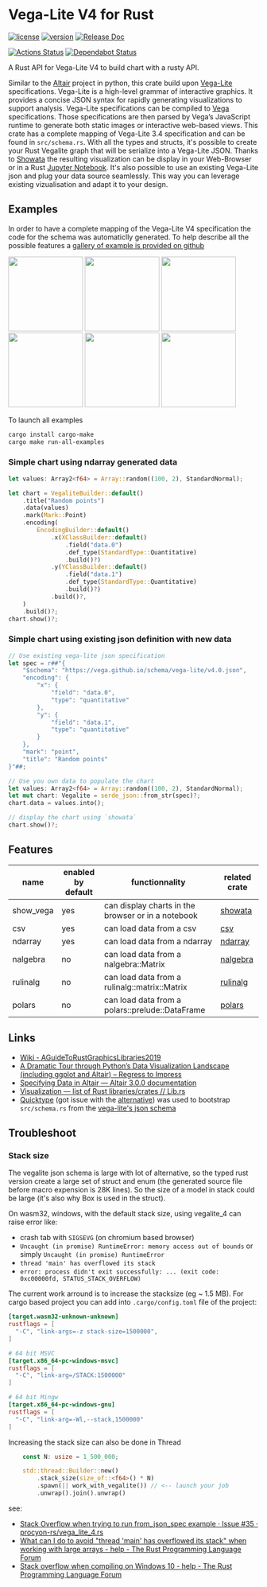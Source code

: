 # Vega-Lite V4 for Rust

[![license](https://img.shields.io/crates/l/vega_lite_4.svg)](https://spdx.org/licenses/Apache-2.0.html)
[![version](https://img.shields.io/crates/v/vega_lite_4.svg)](https://crates.io/crates/vega_lite_4)
[![Release Doc](https://docs.rs/vega_lite_4/badge.svg)](https://docs.rs/vega_lite_4)

[![Actions Status](https://github.com/procyon-rs/vega_lite_4.rs/workflows/ci-flow/badge.svg)](https://github.com/procyon-rs/vega_lite_4.rs/actions)
[![Dependabot Status](https://api.dependabot.com/badges/status?host=github&repo=procyon-rs/vega_lite_4.rs)](https://dependabot.com)

A Rust API for Vega-Lite V4 to build chart with a rusty API.

Similar to the [Altair](https://altair-viz.github.io/) project in python, this crate build upon [Vega-Lite](https://vega.github.io/vega-lite/) specifications. Vega-Lite is a high-level grammar of interactive graphics. It provides a concise JSON syntax for rapidly generating visualizations to support analysis. Vega-Lite specifications can be compiled to [Vega](https://vega.github.io/vega/)  specifications. Those specifications are then parsed by Vega’s JavaScript runtime to generate both static images or interactive web-based views.
This crate has a complete mapping of Vega-Lite 3.4 specification and can be found in `src/schema.rs`.
With all the types and structs, it's possible to create your Rust Vegalite graph that will be serialize into a Vega-Lite JSON. Thanks to [Showata](https://crates.io/crates/showata) the resulting visualization can be display in your Web-Browser or in a Rust [Jupyter Notebook](https://crates.io/crates/evcxr_jupyter).
It's also possible to use an existing Vega-Lite json and plug your data source seamlessly. This way you can leverage existing vizualisation and adapt it to your design.

## Examples

In order to have a complete mapping of the Vega-Lite V4 specification the code for the schema was automaticlly generated.
To help describe all the possible features a [gallery of example is provided on github](https://github.com/procyon-rs/vega_lite_4.rs/blob/master/examples/)

<!-- markdownlint-disable MD033 MD045 -->
[<img src="https://raw.githubusercontent.com/procyon-rs/vega_lite_4.rs/master/examples/res/screens/cloropleth_unemployment.png" height="150px">](https://github.com/procyon-rs/vega_lite_4.rs/blob/master/examples/cloropleth_unemployment.rs)
[<img src="https://raw.githubusercontent.com/procyon-rs/vega_lite_4.rs/master/examples/res/screens/diverging_stacked_bar_chart.png" height="150px">](https://github.com/procyon-rs/vega_lite_4.rs/blob/master/examples/diverging_stacked_bar_chart.rs)
[<img src="https://raw.githubusercontent.com/procyon-rs/vega_lite_4.rs/master/examples/res/screens/scatterplot.png" height="150px">](https://github.com/procyon-rs/vega_lite_4.rs/blob/master/examples/scatterplot.rs)
[<img src="https://raw.githubusercontent.com/procyon-rs/vega_lite_4.rs/master/examples/res/screens/stacked_bar_chart.png" height="150px">](https://github.com/procyon-rs/vega_lite_4.rs/blob/master/examples/stacked_bar_chart.rs)
[<img src="https://raw.githubusercontent.com/procyon-rs/vega_lite_4.rs/master/examples/res/screens/stock_graph.png" height="150px">](https://github.com/procyon-rs/vega_lite_4.rs/blob/master/examples/stock_graph.rs)
[<img src="https://raw.githubusercontent.com/procyon-rs/vega_lite_4.rs/master/examples/res/screens/line_with_interval.png" height="150px">](https://github.com/procyon-rs/vega_lite_4.rs/blob/master/examples/line_with_interval.rs)
<!-- markdownlint-enable MD033 MD045 -->

To launch all examples

```sh
cargo install cargo-make
cargo make run-all-examples
```

### Simple chart using ndarray generated data

```rust
let values: Array2<f64> = Array::random((100, 2), StandardNormal);

let chart = VegaliteBuilder::default()
    .title("Random points")
    .data(values)
    .mark(Mark::Point)
    .encoding(
        EncodingBuilder::default()
            .x(XClassBuilder::default()
                .field("data.0")
                .def_type(StandardType::Quantitative)
                .build()?)
            .y(YClassBuilder::default()
                .field("data.1")
                .def_type(StandardType::Quantitative)
                .build()?)
            .build()?,
    )
    .build()?;
chart.show()?;
```

### Simple chart using existing json definition with new data

```rust
// Use existing vega-lite json specification
let spec = r##"{
    "$schema": "https://vega.github.io/schema/vega-lite/v4.0.json",
    "encoding": {
        "x": {
            "field": "data.0",
            "type": "quantitative"
        },
        "y": {
            "field": "data.1",
            "type": "quantitative"
        }
    },
    "mark": "point",
    "title": "Random points"
}"##;

// Use you own data to populate the chart
let values: Array2<f64> = Array::random((100, 2), StandardNormal);
let mut chart: Vegalite = serde_json::from_str(spec)?;
chart.data = values.into();

// display the chart using `showata`
chart.show()?;
```

## Features

| name      | enabled by default | functionnality                                     | related crate                                 |
| --------- | ------------------ | -------------------------------------------------- | --------------------------------------------- |
| show_vega | yes                | can display charts in the browser or in a notebook | [showata](https://crates.io/crates/showata)   |
| csv       | yes                | can load data from a csv                           | [csv](https://crates.io/crates/csv)           |
| ndarray   | yes                | can load data from a ndarray                       | [ndarray](https://crates.io/crates/ndarray)   |
| nalgebra  | no                 | can load data from a nalgebra::Matrix              | [nalgebra](https://crates.io/crates/nalgebra) |
| rulinalg  | no                 | can load data from a rulinalg::matrix::Matrix      | [rulinalg](https://crates.io/crates/rulinalg) |
| polars    | no                 | can load data from a polars::prelude::DataFrame    | [polars](https://crates.io/crates/polars)     |

## Links

- [Wiki - AGuideToRustGraphicsLibraries2019](https://wiki.alopex.li/AGuideToRustGraphicsLibraries2019)
- [A Dramatic Tour through Python’s Data Visualization Landscape (including ggplot and Altair) – Regress to Impress](https://dsaber.com/2016/10/02/a-dramatic-tour-through-pythons-data-visualization-landscape-including-ggplot-and-altair/)
- [Specifying Data in Altair — Altair 3.0.0 documentation](https://altair-viz.github.io/user_guide/data.html#long-form-vs-wide-form-data)
- [Visualization — list of Rust libraries/crates // Lib.rs](https://lib.rs/visualization)
- [Quicktype](https://quicktype.io/) (got issue with the [alternative](https://transform.now.sh/json-to-rust-serde)) was used to bootstrap `src/schema.rs` from the [vega-lite's json schema](https://vega.github.io/schema/vega-lite/v4.json)

## Troubleshoot

### Stack size

The vegalite json schema is large with lot of alternative, so the typed rust version create a large set of struct and enum (the generated source file before macro expension is 28K lines). So the size of a model in stack could be large (it's also why Box is used in the struct).

On wasm32, windows, with the default stack size, using vegalite_4 can raise error like:

- crash tab with `SIGSEVG` (on chromium based browser)
- `Uncaught (in promise) RuntimeError: memory access out of bounds` or simply `Uncaught (in promise) RuntimeError`
- `thread 'main' has overflowed its stack`
- `error: process didn't exit successfully: ... (exit code: 0xc00000fd, STATUS_STACK_OVERFLOW)`

The current work arround is to increase the stacksize (eg ~ 1.5 MB). For cargo based project you can add into `.cargo/config.toml` file of the project:

```toml
[target.wasm32-unknown-unknown]
rustflags = [
  "-C", "link-args=-z stack-size=1500000",
]

# 64 bit MSVC
[target.x86_64-pc-windows-msvc]
rustflags = [
  "-C", "link-arg=/STACK:1500000"
]

# 64 bit Mingw
[target.x86_64-pc-windows-gnu]
rustflags = [
  "-C", "link-arg=-Wl,--stack,1500000"
]
```

Increasing the stack size can also be done in Thread

```rust
    const N: usize = 1_500_000;

    std::thread::Builder::new()
        .stack_size(size_of::<f64>() * N)
        .spawn(|| work_with_vegalite()) // <-- launch your job
        .unwrap().join().unwrap()
```

see:

- [Stack Overflow when trying to run from\_json\_spec example · Issue #35 · procyon-rs/vega\_lite\_4.rs](https://github.com/procyon-rs/vega_lite_4.rs/issues/35#issuecomment-2748511426)
- [What can I do to avoid "thread 'main' has overflowed its stack" when working with large arrays - help - The Rust Programming Language Forum](https://users.rust-lang.org/t/what-can-i-do-to-avoid-thread-main-has-overflowed-its-stack-when-working-with-large-arrays/77091/5)
- [Stack overflow when compiling on Windows 10 - help - The Rust Programming Language Forum](https://users.rust-lang.org/t/stack-overflow-when-compiling-on-windows-10/50818)
